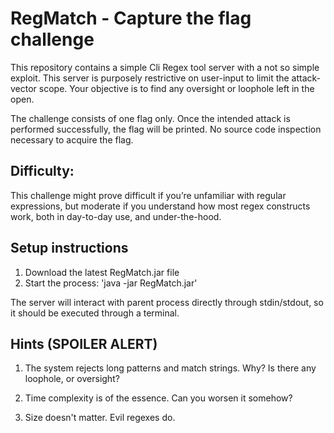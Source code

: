 # RegMatch - Capture the flag challenge
This repository contains a simple Cli Regex tool server with a not so simple exploit. This server is purposely 
restrictive on user-input to limit the attack-vector scope. Your objective is to find any oversight or loophole left
in the open.

The challenge consists of one flag only. Once the intended attack is performed successfully, the flag
will be printed. No source code inspection necessary to acquire the flag.

## Difficulty:
This challenge might prove difficult if you’re unfamiliar with regular expressions,
but moderate if you understand how most regex constructs work, both in day-to-day use, and under-the-hood.

## Setup instructions

1. Download the latest RegMatch.jar file
2. Start the process: 'java -jar RegMatch.jar'

The server will interact with parent process directly through stdin/stdout, 
so it should be executed through a terminal.


## Hints (SPOILER ALERT)
1. The system rejects long patterns and match strings. Why? Is there any loophole, or oversight?

2. Time complexity is of the essence. Can you worsen it somehow?

3. Size doesn't matter. Evil regexes do.